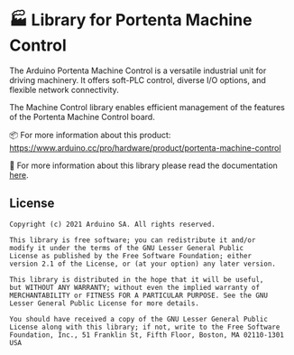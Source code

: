 # 🏭 Library for Portenta Machine Control

The Arduino Portenta Machine Control is a versatile industrial unit for driving machinery. It offers soft-PLC control, diverse I/O options, and flexible network connectivity.

The Machine Control library enables efficient management of the features of the Portenta Machine Control board.

📦 For more information about this product:
https://www.arduino.cc/pro/hardware/product/portenta-machine-control

📖 For more information about this library please read the documentation [here](./docs/).

## License

```
Copyright (c) 2021 Arduino SA. All rights reserved.

This library is free software; you can redistribute it and/or
modify it under the terms of the GNU Lesser General Public
License as published by the Free Software Foundation; either
version 2.1 of the License, or (at your option) any later version.

This library is distributed in the hope that it will be useful,
but WITHOUT ANY WARRANTY; without even the implied warranty of
MERCHANTABILITY or FITNESS FOR A PARTICULAR PURPOSE. See the GNU
Lesser General Public License for more details.

You should have received a copy of the GNU Lesser General Public
License along with this library; if not, write to the Free Software
Foundation, Inc., 51 Franklin St, Fifth Floor, Boston, MA 02110-1301 USA
```